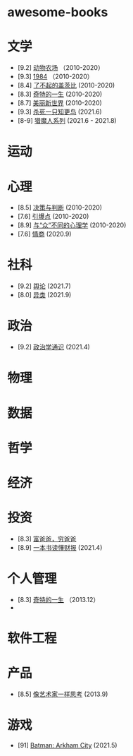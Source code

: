 # awesome-books

# 文学
* [9.2] [动物农场](https://book.douban.com/subject/2035179/) （2010-2020）
* [9.3] [1984](https://book.douban.com/subject/4820710/)    （2010-2020）
* [8.4] [了不起的盖茨比](https://book.douban.com/subject/1008988/) (2010-2020)
* [8.3] [奇特的一生](https://book.douban.com/subject/1115353/) (2010-2020)
* [8.7] [美丽新世界](https://book.douban.com/subject/1321789/) (2010-2020)
* [9.3] [杀死一只知更鸟](https://book.douban.com/subject/26879778/) (2021.6)
* [8-9] [猎魔人系列](https://book.douban.com/series/26215) (2021.6 - 2021.8)
# 运动

# 心理
* [8.5] [决策与判断](https://book.douban.com/subject/1193621/) (2010-2020)
* [7.6] [引爆点](https://book.douban.com/subject/3900987/) (2010-2020)
* [8.9] [与“众”不同的心理学](https://book.douban.com/subject/1221479/) (2010-2020)
* [7.6] [情商](https://book.douban.com/subject/4929897/) (2020.9)
# 社科
* [9.2] [舆论](https://book.douban.com/subject/27662713/) (2021.7)
* [8.0] [异类](https://book.douban.com/subject/25863621/) (2021.9)

# 政治
* [9.2] [政治学通识](https://book.douban.com/subject/26658395/) (2021.4)
# 物理

# 数据

# 哲学

# 经济

# 投资
* [8.3] [富爸爸，穷爸爸](https://book.douban.com/subject/1033778/)
* [8.9] [一本书读懂财报](https://book.douban.com/subject/25926542/) (2021.4)
# 个人管理
* [8.3] [奇特的一生](https://book.douban.com/subject/1115353/) （2013.12）
* 

# 软件工程

# 产品
* [8.5] [像艺术家一样思考](https://book.douban.com/subject/1951547/) (2013.9)

# 游戏
* [91] [Batman: Arkham City](https://store.steampowered.com/app/200260/Batman_Arkham_City__Game_of_the_Year_Edition/) (2021.5)
